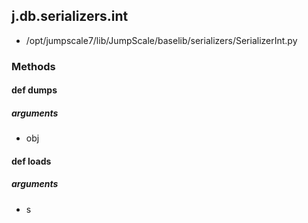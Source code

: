 <!-- toc -->
## j.db.serializers.int

- /opt/jumpscale7/lib/JumpScale/baselib/serializers/SerializerInt.py

### Methods

#### def dumps 

##### arguments

- obj

#### def loads 

##### arguments

- s

